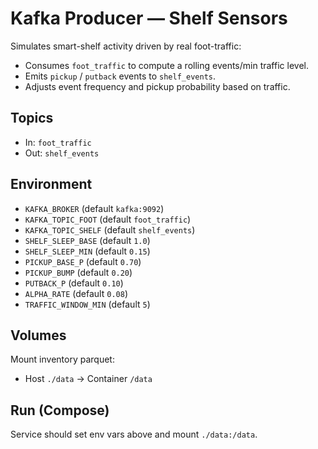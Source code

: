 # Kafka Producer — Shelf Sensors

Simulates smart-shelf activity driven by real foot-traffic:
- Consumes `foot_traffic` to compute a rolling events/min traffic level.
- Emits `pickup` / `putback` events to `shelf_events`.
- Adjusts event frequency and pickup probability based on traffic.

## Topics
- In: `foot_traffic`
- Out: `shelf_events`

## Environment
- `KAFKA_BROKER` (default `kafka:9092`)
- `KAFKA_TOPIC_FOOT` (default `foot_traffic`)
- `KAFKA_TOPIC_SHELF` (default `shelf_events`)
- `SHELF_SLEEP_BASE` (default `1.0`)
- `SHELF_SLEEP_MIN` (default `0.15`)
- `PICKUP_BASE_P` (default `0.70`)
- `PICKUP_BUMP` (default `0.20`)
- `PUTBACK_P` (default `0.10`)
- `ALPHA_RATE` (default `0.08`)
- `TRAFFIC_WINDOW_MIN` (default `5`)

## Volumes
Mount inventory parquet:
- Host `./data` → Container `/data`

## Run (Compose)
Service should set env vars above and mount `./data:/data`.
